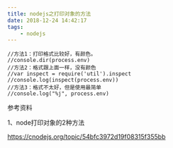 ```yaml
---
title: nodejs之打印对象的方法
date: 2018-12-24 14:42:17
tags:
	- nodejs
---
```




```
//方法1：打印格式比较好，有颜色。
//console.dir(process.env)
//方法2：格式跟上面一样，没有颜色
//var inspect = require('util').inspect
//console.log(inspect(process.env))
//方法3：格式不太好，但是使用最简单
//console.log("%j", process.env)
```



参考资料

1、node打印对象的2种方法

https://cnodejs.org/topic/54bfc3972d19f08315f355bb